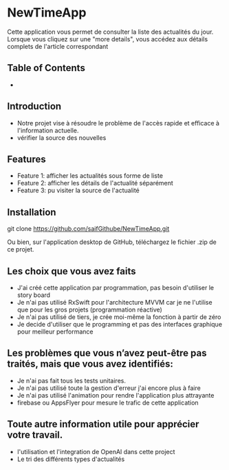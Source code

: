 # NewTimeApp


Cette application vous permet de consulter la liste des actualités du jour. Lorsque vous cliquez sur une "more details",
vous accédez aux détails complets de l'article correspondant

## Table of Contents

- 
## Introduction

- Notre projet vise à résoudre le problème de l'accès rapide et efficace à l'information actuelle.
- vérifier la source des nouvelles

## Features


- Feature 1: afficher les actualités sous forme de liste
- Feature 2: afficher les détails de l'actualité séparément
- Feature 3: pu visiter la source de l'actualité


## Installation

git clone https://github.com/saifGithube/NewTimeApp.git

Ou bien, sur l'application desktop de GitHub, téléchargez le fichier .zip de ce projet.

## Les choix que vous avez faits
- J'ai créé cette application par programmation, pas besoin d'utiliser le story board
- Je n'ai pas utilisé RxSwift pour l'architecture MVVM car je ne l'utilise que pour les gros projets (programmation réactive)
- Je n'ai pas utilisé de tiers, je crée moi-même la fonction à partir de zéro
- Je decide d'utiliser que le programming et pas des interfaces graphique pour meilleur performance
  
## Les problèmes que vous n’avez peut-être pas traités, mais que vous avez identifiés:
- Je n'ai pas fait tous les tests unitaires.
- Je n'ai pas utilisé toute la gestion d'erreur j'ai encore plus à faire
- Je n'ai pas utilisé l'animation pour rendre l'application plus attrayante
- firebase ou AppsFlyer pour mesure le trafic de cette application

## Toute autre information utile pour apprécier votre travail. 
- l'utilisation et l'integration de OpenAI dans cette project 
- Le tri des différents types d'actualités 
